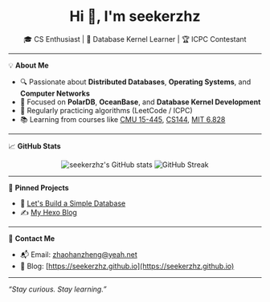 <h1 align="center">Hi 👋, I'm seekerzhz</h1>
<p align="center">
  🎓 CS Enthusiast | 🧠 Database Kernel Learner | 🏆 ICPC Contestant
</p>

---

💡 **About Me**

- 🔍 Passionate about **Distributed Databases**, **Operating Systems**, and **Computer Networks**
- 🎯 Focused on **PolarDB**, **OceanBase**, and **Database Kernel Development**
- 🧠 Regularly practicing algorithms (LeetCode / ICPC)
- 📚 Learning from courses like [CMU 15-445](https://15445.courses.cs.cmu.edu/fall2023/), [CS144](https://cs144.github.io/), [MIT 6.828](https://pdos.csail.mit.edu/6.828/)


---

📈 **GitHub Stats**

<p align="center">
  <img src="https://github-readme-stats.vercel.app/api?username=seekerzhz&show_icons=true&theme=tokyonight" alt="seekerzhz's GitHub stats" />
  <img src="https://github-readme-streak-stats.herokuapp.com/?user=seekerzhz&theme=tokyonight" alt="GitHub Streak" />
</p>

---

📌 **Pinned Projects**

* 🌱 [Let's Build a Simple Database](https://cstack.github.io/db_tutorial/)
* ✍️ [My Hexo Blog](https://seekerzhz.github.io)

---

💬 **Contact Me**

* 📬 Email: [zhaohanzheng@yeah.net](mailto:zhaohanzheng@yeah.net)
* 📝 Blog: [https://seekerzhz.github.io](https://seekerzhz.github.io)

---

*“Stay curious. Stay learning.”*

